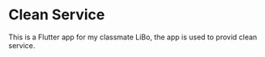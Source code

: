 # Clean Service

This is a Flutter app for my classmate LiBo, the app is used to provid clean service.

